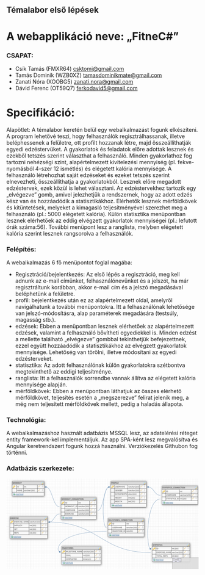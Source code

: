 ## Témalabor első lépések
# A webapplikáció neve: „FitneC#”

### CSAPAT: 
- Csík Tamás (FMXR64) csktomi@gmail.com
- Tamás Dominik (WZB0XZ) tamasdominikmate@gmail.com
- Zanati Nóra (XOOBG5) zanati.nora@gmail.com
- Dávid Ferenc (OT59Q7) ferkodavid5@gmail.com
        

# Specifikáció:  
Alapötlet: A témalabor keretén belül egy webalkalmazást fogunk elkészíteni. A program lehetővé teszi, hogy felhasználók regisztrálhassanak, illetve beléphessenek a felületre, ott profilt hozzanak létre, majd összeállíthatják egyedi edzéstervüket. A gyakorlatok és feladatok előre adottak lesznek és ezekből tetszés szerint választhat a felhasználó. Minden gyakorlathoz fog tartozni nehézségi szint, alapértelmezett kivitelezési mennyiség (pl. fekve-nyomásból 4-szer 12 ismétlés) és elégetett kalória mennyisége. A felhasználó létrehozhat saját edzéseket és ezeket tetszés szerint elnevezheti, összeállíthatja a gyakorlatokból. Lesznek előre megadott edzéstervek, ezek közül is lehet választani. Az edzéstervekhez tartozik egy „elvégezve” gomb, amivel jelezhetjük a rendszernek, hogy az adott edzés kész van és hozzáadódik a statisztikákhoz. Elérhetők lesznek mérföldkövek és kitüntetések, melyeket a kimagasló teljesítményével szerezhet meg a felhasználó (pl.: 5000 elégetett kalória). Külön statisztika menüpontban lesznek elérhetőek az eddig elvégzett gyakorlatok mennyiségei (pl.: lefutott órák száma:56). További menüpont lesz a ranglista, melyben elégetett kalória szerint lesznek rangsorolva a felhasználók. 

### Felépítés: 
A webalkalmazás 6 fő menüpontot foglal magába:
- Regisztráció/bejelentkezés: Az első lépés a regisztráció, meg kell adnunk az e-mail címünket, felhasználónevünket és a jelszót, ha már regisztráltunk korábban, akkor e-mail cím és a jelszó megadásával beléphetünk a felületre. 
- profil: bejelentkezés után ez az alapértelmezett oldal, amelyről navigálhatunk a további menüpontokra. Itt a felhasználónak lehetősége van jelszó-módosításra, alap paraméterek megadására (testsúly, magasság stb.).
- edzések: Ebben a menüpontban lesznek elérhetőek az alapértelmezett edzések, valamint a felhasználó bővítheti egyediekkel is. Minden edzést a mellette található „elvégezve” gombbal tekinthetjük befejezettnek, ezzel együtt hozzáadódik a statisztikákhoz az elvégzett gyakorlatok mennyisége. Lehetőség van törölni, illetve módosítani az egyedi edzésterveket.
- statisztika: Az adott felhasználónak külön gyakorlatokra szétbontva megtekinthető az eddigi teljesítménye.
- ranglista: Itt a felhasználók sorrendbe vannak állítva az elégetett kalória mennyisége alapján.
- mérföldkövek: Ebben a menüpontban láthatjuk az összes elérhető mérföldkövet, teljesítés esetén a „megszerezve” felirat jelenik meg, a még nem teljesített mérföldkövek mellett, pedig a haladás állapota.

### Technológia: 
A webalkalmazáshoz használt adatbázis MSSQL lesz, az adatelérési réteget entity framework-kel implementáljuk. Az app SPA-ként lesz megvalósítva és Angular keretrendszert fogunk hozzá használni. Verziókezelés Githubon fog történni.

### Adatbázis szerkezete:
![alt text](https://github.com/tamasdominik/temalab/blob/master/db.PNG "Adatbázis")
